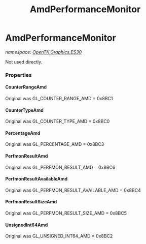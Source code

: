 ﻿---
title: AmdPerformanceMonitor
---

# AmdPerformanceMonitor
_namespace: [OpenTK.Graphics.ES30](N-OpenTK.Graphics.ES30.html)_

Not used directly.



### Properties

#### CounterRangeAmd
Original was GL_COUNTER_RANGE_AMD = 0x8BC1
#### CounterTypeAmd
Original was GL_COUNTER_TYPE_AMD = 0x8BC0
#### PercentageAmd
Original was GL_PERCENTAGE_AMD = 0x8BC3
#### PerfmonResultAmd
Original was GL_PERFMON_RESULT_AMD = 0x8BC6
#### PerfmonResultAvailableAmd
Original was GL_PERFMON_RESULT_AVAILABLE_AMD = 0x8BC4
#### PerfmonResultSizeAmd
Original was GL_PERFMON_RESULT_SIZE_AMD = 0x8BC5
#### UnsignedInt64Amd
Original was GL_UNSIGNED_INT64_AMD = 0x8BC2


